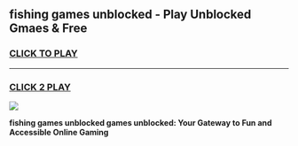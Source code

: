 
## fishing games unblocked - Play Unblocked Gmaes & Free
<h3>
<a href="https://premium.freeplayer.one?title=fishing_games_unblocked&ref=19F">CLICK TO PLAY</a></h3>
<hr>

<h3>
<a href="https://premium.freeplayer.one?title=fishing_games_unblocked&ref=19F">CLICK 2 PLAY</a>
  
</h3>

<a href="https://premium.freeplayer.one?title=fishing_games_unblocked&ref=19F/"><img src="https://clearcache.store/games.png"></a>


**fishing games unblocked games unblocked: Your Gateway to Fun and Accessible Online Gaming**
